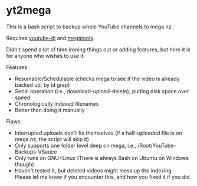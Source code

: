 # yt2mega
This is a bash script to backup whole YouTube channels to mega.nz.

Requires [youtube-dl](https://github.com/rg3/youtube-dl) and [megatools](https://github.com/megous/megatools).

Didn't spend a lot of time ironing things out or adding features, but here it is for anyone who wishes to use it.

Features:
- Resumable/Schedulable (checks mega to see if the video is already backed up, by id grep)
- Serial operation (i.e., download-upload-delete), putting disk space over speed
- Chronologically indexed filenames
- Better than doing it manually

Flaws:
- Interrupted uploads don't fix themselves (if a half-uploaded file is on mega.nz, the script will skip it)
- Only supports one folder level deep on mega, i.e., /Root/YouTube-Backups-VSauce
- Only runs on GNU+Linux (There is always Bash on Ubuntu on Windows though)
- Haven't tested it, but deleted videos might mess up the indexing - Please let me know if you encounter this, and how you fixed it if you did.
